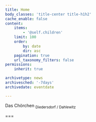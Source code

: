 ```yaml
---
title: Home
body_classes: 'title-center title-h1h2'
cache_enable: false
content:
    items:
        - '@self.children'
    limit: 100
    order:
        by: date
        dir: asc
    pagination: true
    url_taxonomy_filters: false
permissions:
    inherit: true

archivetype: news
archivesched: '-7days'
archivedate: eventdate

---
```


<span class="h1">Das Chörchen</span> <sub>Diedersdorf / Dahlewitz</sub>

===


